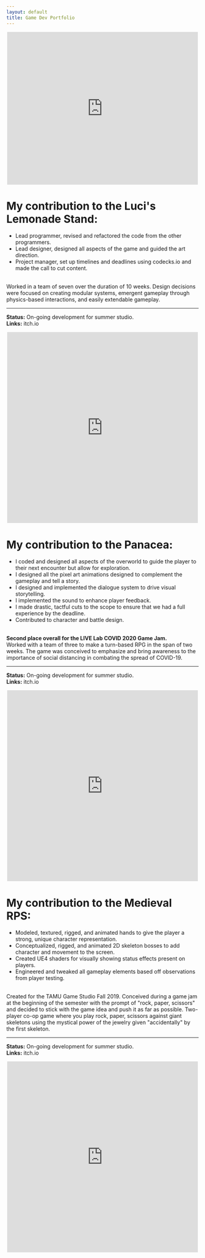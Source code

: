```yaml
---
layout: default
title: Game Dev Portfolio
---
```

  <div class="embed-responsive embed-responsive-21by9">
    <iframe id="media-XgL42c2crBM" class="media embed-responsive-item" src="https://www.youtube.com/embed/XgL42c2crBM?width=500=400" title="" width="500" height="400" style="    display: block;
        margin: 0 auto;  max-height: 400px; max-width: 100%; outline: none;" allow="encrypted-media; picture-in-picture" frameborder="0"></iframe>
</div>
<div class="container-fluid">
    <div class="row">
        <div class="col-lg-6 col-md-6 col-sm-12 col-12 column p-4 fade-in-element ">
            <h1> My contribution to the Luci's Lemonade Stand:</h1>
            <p>
            <ul> 
             <li>Lead programmer, revised and refactored the code from the other programmers.</li>
             <li>Lead designer, designed all aspects of the game and guided the art direction.</li>
             <li>Project manager, set up timelines and deadlines using codecks.io and made the call to cut content.</li>
            </ul>
<br>        
            Worked in a team of seven over the duration of 10 weeks.
            Design decisions were focused on creating modular systems, emergent gameplay through physics-based interactions, and easily extendable gameplay.
            <hr>
            <b>Status:</b>  On-going development for summer studio.
            <br>
            <b>Links:</b> itch.io
            </p>
        </div>
        <div class="col-lg-6 col-md-6 col-sm-12 col-12 column    embed-responsive embed-responsive-1by1">
                <iframe id="media-Y_U_a9qxtlQ" class="media embed-responsive-item" src="https://www.youtube.com/embed/Y_U_a9qxtlQ?width=500=500" title="" width="500" height="500" style="    display: block;
                margin: 0 auto; max-width: 600px; outline: none;" allow="encrypted-media; picture-in-picture" frameborder="0"></iframe>
        </div>
    </div>
    <div class="row ">            
        <div class="col-lg-6 col-md-6 col-sm-12 col-12 column   p-4 fade-in-element ">
        <h1> My contribution to the Panacea:</h1>
        <p>
        <ul>
        <li>I coded and designed all aspects of the overworld to guide the player to their next encounter but allow for exploration. </li>
        <li>I designed all the pixel art animations designed to complement the gameplay and tell a story.</li>
        <li>I designed and implemented the dialogue system to drive visual storytelling. </li>
        <li>I implemented the sound to enhance player feedback. ​</li>
        <li>I made drastic, tactful cuts to the scope to ensure that we had a full experience by the deadline.</li>
        <li>Contributed to character and battle design.</li>
        </ul>
<br>
       <b> Second place overall for the LIVE Lab COVID 2020 Game Jam. </b>
<br>
        Worked with a team of three to make a turn-based RPG in the span of two weeks. 
        The game was conceived to emphasize and bring awareness to the importance of social distancing in combating the spread of COVID-19.
          <hr>
            <b>Status:</b>  On-going development for summer studio.
            <br>
            <b>Links:</b> itch.io
            </p>  
            </div>
               <div class="col-lg-6 col-md-6 col-sm-12 col-12 column    embed-responsive embed-responsive-1by1">
                <iframe id="media-948EMzf3IWo" class="media embed-responsive-item"  src="https://www.youtube.com/embed/948EMzf3IWo?width=500=500" title="" width="500" height="500" style="    display: block;
                            margin: 0 auto; max-width: 600px; outline: none;" allow="encrypted-media; picture-in-picture" frameborder="0"></iframe>
            </div>
    </div>
    <div class="row ">
        <div class="col-lg-6 col-md-6 col-sm-12 col-12 column   p-4 fade-in-element ">
 <h1> My contribution to the Medieval RPS:</h1>
         <p>
         <ul>
            <li>Modeled, textured, rigged, and animated hands to give the player a strong, unique character representation. </li>
             <li>Conceptualized, rigged, and animated 2D skeleton bosses to add character and movement to the screen.</li>
            <li> Created UE4 shaders for visually showing status effects present on players.</li>
            <li>Engineered and tweaked all gameplay elements based off observations from player testing.​ </li>
             </ul>
<br>
                    Created for the TAMU Game Studio Fall 2019.
            Conceived during a game jam at the beginning of the semester with the prompt of "rock, paper, scissors" and decided to stick with the game idea and push it as far as possible.
            Two-player co-op game where you play rock, paper, scissors against giant skeletons using the mystical power of the jewelry given "accidentally" by the first skeleton. 
       <hr>
            <b>Status:</b>  On-going development for summer studio.
            <br>
            <b>Links:</b> itch.io
            </p>
            </div>
             <div class="col-lg-6 col-md-6 col-sm-12 col-12 column    embed-responsive embed-responsive-1by1">
                <iframe id="media-FIla7YmwZHg" class="media embed-responsive-item"  src="https://www.youtube.com/embed/FIla7YmwZHg?width=500=500" title="" width="500" height="500" style="    display: block;
                            margin: 0 auto; max-width: 600px; outline: none;" allow="encrypted-media; picture-in-picture" frameborder="0"></iframe>
            </div>
    </div>
</div>


    ​